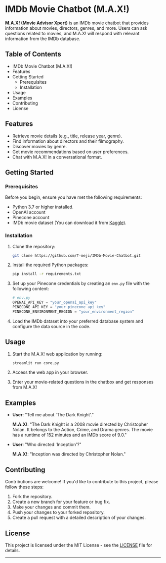 # IMDb Movie Chatbot (M.A.X!)

**M.A.X! (Movie Advisor Xpert)** is an IMDb movie chatbot that provides information about movies, directors, genres, and more. Users can ask questions related to movies, and M.A.X! will respond with relevant information from the IMDb database.

## Table of Contents

- IMDb Movie Chatbot (M.A.X!)
- Features
- Getting Started
    - Prerequisites
    - Installation
- Usage
- Examples
- Contributing
- License

## Features

- Retrieve movie details (e.g., title, release year, genre).
- Find information about directors and their filmography.
- Discover movies by genre.
- Get movie recommendations based on user preferences.
- Chat with M.A.X! in a conversational format.

## Getting Started

### Prerequisites

Before you begin, ensure you have met the following requirements:

- Python 3.7 or higher installed.
- OpenAI account
- Pinecone account
- IMDb movie dataset (You can download it from [Kaggle](https://www.kaggle.com/datasets/davidfuenteherraiz/messy-imdb-dataset)).

### Installation

1. Clone the repository:

   ```bash
   git clone https://github.com/T-meji/IMDb-Movie-Chatbot.git
   ```


2. Install the required Python packages:

   ```bash
   pip install -r requirements.txt
   ```

3. Set up your Pinecone credentials by creating an `env.py` file with the following content:

   ```python
   # env.py
   OPENAI_API_KEY = "your_openai_api_key"
   PINECONE_API_KEY = "your_pinecone_api_key"
   PINECONE_ENVIRONMENT_REGION = "your_environment_region"
   ```

4. Load the IMDb dataset into your preferred database system and configure the data source in the code.

## Usage

1. Start the M.A.X! web application by running:

   ```bash
   streamlit run core.py
   ```

2. Access the web app in your browser.

3. Enter your movie-related questions in the chatbox and get responses from M.A.X!

## Examples

- **User**: "Tell me about 'The Dark Knight'."

  **M.A.X!**: "The Dark Knight is a 2008 movie directed by Christopher Nolan. It belongs to the Action, Crime, and Drama genres. The movie has a runtime of 152 minutes and an IMDb score of 9.0."

- **User**: "Who directed 'Inception'?"

  **M.A.X!**: "Inception was directed by Christopher Nolan."

## Contributing

Contributions are welcome! If you'd like to contribute to this project, please follow these steps:

1. Fork the repository.
2. Create a new branch for your feature or bug fix.
3. Make your changes and commit them.
4. Push your changes to your forked repository.
5. Create a pull request with a detailed description of your changes.

## License

This project is licensed under the MIT License - see the [LICENSE](LICENSE) file for details.

---
